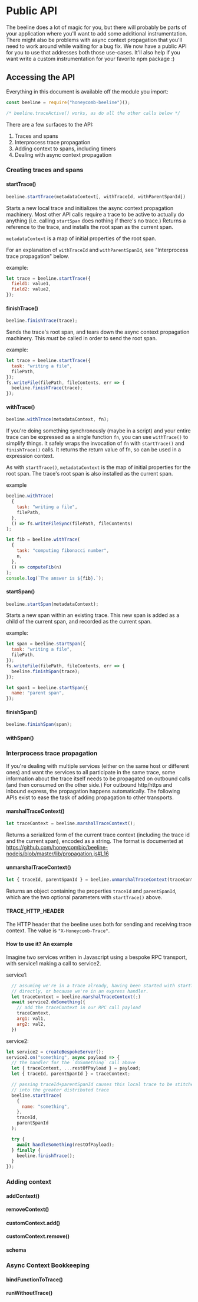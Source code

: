 # Public API

The beeline does a lot of magic for you, but there will probably be parts of your application where you'll want to add
some additional instrumentation. There might also be problems with async context propagation that you'll need to work
around while waiting for a bug fix. We now have a public API for you to use that addresses both those use-cases. It'll
also help if you want write a custom instrumentation for your favorite npm package :)

## Accessing the API

Everything in this document is available off the module you import:

```javascript
const beeline = require("honeycomb-beeline")();

/* beeline.traceActive() works, as do all the other calls below */
```

There are a few surfaces to the API:

1.  Traces and spans
2.  Interprocess trace propagation
3.  Adding context to spans, including timers
4.  Dealing with async context propagation

### Creating traces and spans

#### startTrace()

```javascript
beeline.startTrace(metadataContext[, withTraceId, withParentSpanId])
```

Starts a new local trace and initializes the async context propagation machinery. Most other API calls require
a trace to be active to actually do anything (i.e. calling `startSpan` does nothing if there's no trace.) Returns
a reference to the trace, and installs the root span as the current span.

`metadataContext` is a map of initial properties of the root span.

For an explanation of `withTraceId` and `withParentSpanId`, see "Interprocess trace propagation" below.

example:

```javascript
let trace = beeline.startTrace({
  field1: value1,
  field2: value2,
});
```

#### finishTrace()

```javascript
beeline.finishTrace(trace);
```

Sends the trace's root span, and tears down the async context propagation machinery. This _must_ be called in order
to send the root span.

example:

```javascript
let trace = beeline.startTrace({
  task: "writing a file",
  filePath,
});
fs.writeFile(filePath, fileContents, err => {
  beeline.finishTrace(trace);
});
```

#### withTrace()

```javascript
beeline.withTrace(metadataContext, fn);
```

If you're doing something synchronously (maybe in a script) and your entire trace can be expressed as a single function `fn`, you can use `withTrace()` to simplify things. It safely wraps the invocation of `fn` with `startTrace()` and `finishTrace()` calls. It returns the return value of fn, so can be used in a expression context.

As with `startTrace()`, `metadataContext` is the map of initial properties for the root span. The trace's root span is also installed as the current span.

example

```javascript
beeline.withTrace(
  {
    task: "writing a file",
    filePath,
  },
  () => fs.writeFileSync(filePath, fileContents)
);

let fib = beeline.withTrace(
  {
    task: "computing fibonacci number",
    n,
  },
  () => computeFib(n)
);
console.log(`The answer is ${fib}.`);
```

#### startSpan()

```javascript
beeline.startSpan(metadataContext);
```

Starts a new span within an existing trace. This new span is added as a child of the current span, and recorded as the current span.

example:

```javascript
let span = beeline.startSpan({
  task: "writing a file",
  filePath,
});
fs.writeFile(filePath, fileContents, err => {
  beeline.finishSpan(trace);
});

let span1 = beeline.startSpan({
  name: "parent span",
});
```

#### finishSpan()

```javascript
beeline.finishSpan(span);
```

#### withSpan()

### Interprocess trace propagation

If you're dealing with multiple services (either on the same host or different ones) and want the services to all participate in the same trace, some information about the trace itself needs to be propagated on outbound calls (and then consumed on the other side.) For outbound http/https and inbound express, the propagation happens automatically. The following APIs exist to ease the task of adding propagation to other transports.

#### marshalTraceContext()

```javascript
let traceContext = beeline.marshalTraceContext();
```

Returns a serialized form of the current trace context (including the trace id and the current span), encoded as a string. The format is documented at https://github.com/honeycombio/beeline-nodejs/blob/master/lib/propagation.js#L16

#### unmarshalTraceContext()

```javascript
let { traceId, parentSpanId } = beeline.unmarshalTraceContext(traceContext);
```

Returns an object containing the properties `traceId` and `parentSpanId`, which are the two optional parameters with `startTrace()` above.

#### TRACE_HTTP_HEADER

The HTTP header that the beeline uses both for sending and receiving trace context. The value is `"X-Honeycomb-Trace"`.

#### How to use it? An example

Imagine two services written in Javascript using a bespoke RPC transport, with service1 making a call to service2.

service1:

```javascript
  // assuming we're in a trace already, having been started with startTrace()
  // directly, or because we're in an express handler.
  let traceContext = beeline.marshalTraceContext(;)
  await service2.doSomething({
    // add the traceContext in our RPC call payload
    traceContext,
    arg1: val1,
    arg2: val2,
  })
```

service2:

```javascript
let service2 = createBespokeServer();
service2.on("something", async payload => {
  // the handler for the `doSomething` call above
  let { traceContext, ...restOfPayload } = payload;
  let { traceId, parentSpanId } = traceContext;

  // passing traceId+parentSpanId causes this local trace to be stitched
  // into the greater distributed trace
  beeline.startTrace(
    {
      name: "something",
    },
    traceId,
    parentSpanId
  );

  try {
    await handleSomething(restOfPayload);
  } finally {
    beeline.finishTrace();
  }
});
```

####

### Adding context

#### addContext()

#### removeContext()

#### customContext.add()

#### customContext.remove()

#### schema

### Async Context Bookkeeping

#### bindFunctionToTrace()

#### runWithoutTrace()
